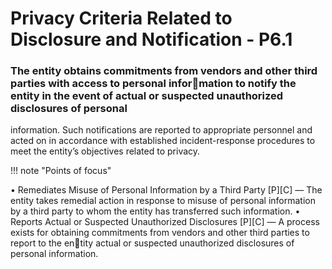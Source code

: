 # Privacy Criteria Related to Disclosure and Notification - P6.1


### The entity obtains commitments from vendors and other third parties with access to personal information to notify the entity in the event of actual or suspected unauthorized disclosures of personal 
information. Such notifications are reported to appropriate personnel and acted on in accordance 
with established incident-response procedures to meet the entity’s objectives related to privacy.

!!! note "Points of focus"

• Remediates Misuse of Personal Information by a Third Party [P][C] — The entity 
takes remedial action in response to misuse of personal information by a third party 
to whom the entity has transferred such information.
• Reports Actual or Suspected Unauthorized Disclosures [P][C] — A process exists 
for obtaining commitments from vendors and other third parties to report to the entity actual or suspected unauthorized disclosures of personal information.

